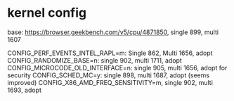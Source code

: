 # kernel config
base: https://browser.geekbench.com/v5/cpu/4871850, single 899, multi 1607

CONFIG_PERF_EVENTS_INTEL_RAPL=m: Single 862, Multi 1656, adopt
CONFIG_RANDOMIZE_BASE=n: single 902, multi 1711, adopt
CONFIG_MICROCODE_OLD_INTERFACE=n: single 905, multi 1656, adopt for security
CONFIG_SCHED_MC=y: single 898, multi 1687, adopt (seems improved)
CONFIG_X86_AMD_FREQ_SENSITIVITY=m, single 902, multi 1693, adopt
<!-- vim: set tw=90 filetype=markdown : -->
